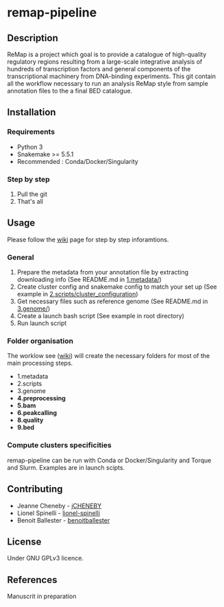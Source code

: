 # remap-pipeline

## Description
ReMap is a project which goal is to provide a catalogue of high-quality regulatory regions resulting from a large-scale integrative analysis of hundreds of transcription factors and general components of the transcriptional machinery from DNA-binding experiments.
This git contain all the workflow necessary to run an analysis ReMap style from sample annotation files to the a final BED catalogue. 


## Installation
### Requirements
 - Python 3
 - Snakemake >= 5.5.1
 - Recommended : Conda/Docker/Singularity
### Step by step
 1. Pull the git
 2. That's all
 
## Usage
Please follow the [wiki](https://github.com/remap-cisreg/remap-pipeline/wiki) page for step by step inforamtions.

### General

 1. Prepare the metadata from your annotation file by extracting downloading info (See README.md in [1.metadata/](1.metadata/))
 2. Create cluster config and snakemake config to match your set up (See example in [2.scripts/cluster_configuration](2.scripts/cluster_configuration))
 3. Get necessary files such as reference genome (See README.md in [3.genome/](3.genome/))
 4. Create a launch bash script (See example in root directory)
 5. Run launch script

### Folder organisation 

The worklow see ([wiki](https://github.com/remap-cisreg/remap-pipeline/wiki)) will create the necessary folders for most of the main processing steps.

- 1.metadata
- 2.scripts
- 3.genome
- **4.preprocessing**
- **5.bam**
- **6.peakcalling**
- **8.quality**
- **9.bed**

 
 
### Compute clusters specificities
remap-pipeline can be run with Conda or Docker/Singularity and Torque and Slurm.
Examples are in launch scipts.

## Contributing

- Jeanne Cheneby - [jCHENEBY](https://github.com/jCHENEBY)
- Lionel Spinelli - [lionel-spinelli](https://github.com/lionel-spinelli)
- Benoit Ballester - [benoitballester](https://github.com/benoitballester)

## License
Under GNU GPLv3 licence.

## References
Manuscrit in preparation
